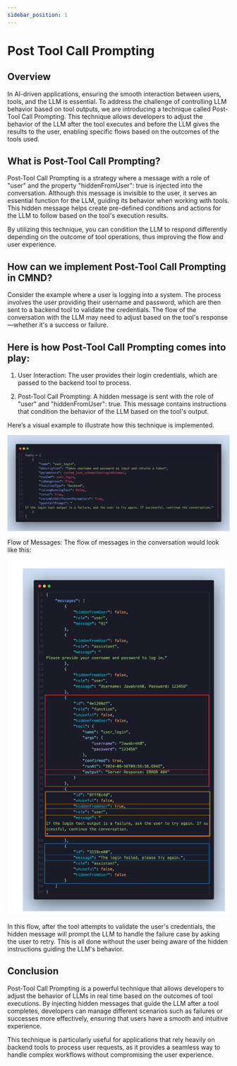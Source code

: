 ```yaml
---
sidebar_position: 1
---
```


# Post Tool Call Prompting

## Overview

In AI-driven applications, ensuring the smooth interaction between users, tools, and the LLM is essential. To address the challenge of controlling LLM behavior based on tool outputs, we are introducing a technique called Post-Tool Call Prompting. This technique allows developers to adjust the behavior of the LLM after the tool executes and before the LLM gives the results to the user, enabling specific flows based on the outcomes of the tools used.

## What is Post-Tool Call Prompting?

Post-Tool Call Prompting is a strategy where a message with a role of "user" and the property "hiddenFromUser": true is injected into the conversation. Although this message is invisible to the user, it serves an essential function for the LLM, guiding its behavior when working with tools. This hidden message helps create pre-defined conditions and actions for the LLM to follow based on the tool's execution results.


By utilizing this technique, you can condition the LLM to respond differently depending on the outcome of tool operations, thus improving the flow and user experience.

## How can we implement Post-Tool Call Prompting in CMND? 

Consider the example where a user is logging into a system. The process involves the user providing their username and password, which are then sent to a backend tool to validate the credentials. The flow of the conversation with the LLM may need to adjust based on the tool's response—whether it's a success or failure.

## Here is how Post-Tool Call Prompting comes into play:

1. User Interaction:
The user provides their login credentials, which are passed to the backend tool to process.

2. Post-Tool Call Prompting:
A hidden message is sent with the role of "user" and "hiddenFromUser": true. This message contains instructions that condition the behavior of the LLM based on the tool's output.

Here’s a visual example to illustrate how this technique is implemented.

![../../static/img/assistants.png](../../static/img/post-tool-call.png) 

Flow of Messages: The flow of messages in the conversation would look like this:

![../../static/img/assistants.png](../../static/img/messages-array.png)

In this flow, after the tool attempts to validate the user's credentials, the hidden message will prompt the LLM to handle the failure case by asking the user to retry. This is all done without the user being aware of the hidden instructions guiding the LLM's behavior.


## Conclusion
Post-Tool Call Prompting is a powerful technique that allows developers to adjust the behavior of LLMs in real time based on the outcomes of tool executions. By injecting hidden messages that guide the LLM after a tool completes, developers can manage different scenarios such as failures or successes more effectively, ensuring that users have a smooth and intuitive experience.

This technique is particularly useful for applications that rely heavily on backend tools to process user requests, as it provides a seamless way to handle complex workflows without compromising the user experience.
